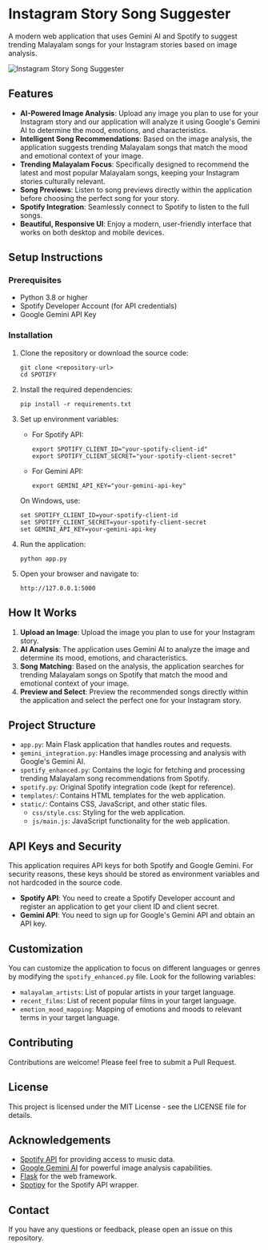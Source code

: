 # Instagram Story Song Suggester

A modern web application that uses Gemini AI and Spotify to suggest trending Malayalam songs for your Instagram stories based on image analysis.

![Instagram Story Song Suggester](https://i.imgur.com/placeholder.jpg)

## Features

- **AI-Powered Image Analysis**: Upload any image you plan to use for your Instagram story and our application will analyze it using Google's Gemini AI to determine the mood, emotions, and characteristics.
- **Intelligent Song Recommendations**: Based on the image analysis, the application suggests trending Malayalam songs that match the mood and emotional context of your image.
- **Trending Malayalam Focus**: Specifically designed to recommend the latest and most popular Malayalam songs, keeping your Instagram stories culturally relevant.
- **Song Previews**: Listen to song previews directly within the application before choosing the perfect song for your story.
- **Spotify Integration**: Seamlessly connect to Spotify to listen to the full songs.
- **Beautiful, Responsive UI**: Enjoy a modern, user-friendly interface that works on both desktop and mobile devices.

## Setup Instructions

### Prerequisites

- Python 3.8 or higher
- Spotify Developer Account (for API credentials)
- Google Gemini API Key

### Installation

1. Clone the repository or download the source code:
   ```
   git clone <repository-url>
   cd SPOTIFY
   ```

2. Install the required dependencies:
   ```
   pip install -r requirements.txt
   ```

3. Set up environment variables:
   - For Spotify API:
     ```
     export SPOTIFY_CLIENT_ID="your-spotify-client-id"
     export SPOTIFY_CLIENT_SECRET="your-spotify-client-secret"
     ```
   - For Gemini API:
     ```
     export GEMINI_API_KEY="your-gemini-api-key"
     ```

   On Windows, use:
   ```
   set SPOTIFY_CLIENT_ID=your-spotify-client-id
   set SPOTIFY_CLIENT_SECRET=your-spotify-client-secret
   set GEMINI_API_KEY=your-gemini-api-key
   ```

4. Run the application:
   ```
   python app.py
   ```

5. Open your browser and navigate to:
   ```
   http://127.0.0.1:5000
   ```

## How It Works

1. **Upload an Image**: Upload the image you plan to use for your Instagram story.
2. **AI Analysis**: The application uses Gemini AI to analyze the image and determine its mood, emotions, and characteristics.
3. **Song Matching**: Based on the analysis, the application searches for trending Malayalam songs on Spotify that match the mood and emotional context of your image.
4. **Preview and Select**: Preview the recommended songs directly within the application and select the perfect one for your Instagram story.

## Project Structure

- `app.py`: Main Flask application that handles routes and requests.
- `gemini_integration.py`: Handles image processing and analysis with Google's Gemini AI.
- `spotify_enhanced.py`: Contains the logic for fetching and processing trending Malayalam song recommendations from Spotify.
- `spotify.py`: Original Spotify integration code (kept for reference).
- `templates/`: Contains HTML templates for the web application.
- `static/`: Contains CSS, JavaScript, and other static files.
  - `css/style.css`: Styling for the web application.
  - `js/main.js`: JavaScript functionality for the web application.

## API Keys and Security

This application requires API keys for both Spotify and Google Gemini. For security reasons, these keys should be stored as environment variables and not hardcoded in the source code.

- **Spotify API**: You need to create a Spotify Developer account and register an application to get your client ID and client secret.
- **Gemini API**: You need to sign up for Google's Gemini API and obtain an API key.

## Customization

You can customize the application to focus on different languages or genres by modifying the `spotify_enhanced.py` file. Look for the following variables:

- `malayalam_artists`: List of popular artists in your target language.
- `recent_films`: List of recent popular films in your target language.
- `emotion_mood_mapping`: Mapping of emotions and moods to relevant terms in your target language.

## Contributing

Contributions are welcome! Please feel free to submit a Pull Request.

## License

This project is licensed under the MIT License - see the LICENSE file for details.

## Acknowledgements

- [Spotify API](https://developer.spotify.com/documentation/web-api/) for providing access to music data.
- [Google Gemini AI](https://ai.google.dev/) for powerful image analysis capabilities.
- [Flask](https://flask.palletsprojects.com/) for the web framework.
- [Spotipy](https://spotipy.readthedocs.io/) for the Spotify API wrapper.

## Contact

If you have any questions or feedback, please open an issue on this repository.
